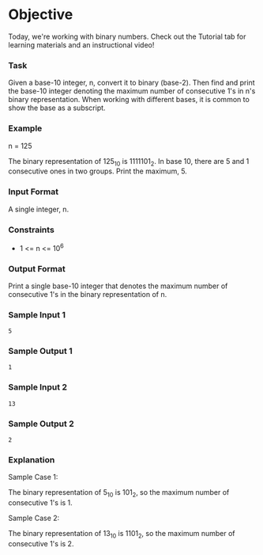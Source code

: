 # Objective

Today, we're working with binary numbers. Check out the Tutorial tab for learning materials and an instructional video!

### Task

Given a base-10 integer, n, convert it to binary (base-2). Then find and print the base-10 integer denoting the maximum number of consecutive 1's in n's binary representation. When working with different bases, it is common to show the base as a subscript.

### Example

n = 125

The binary representation of 125<sub>10</sub> is 1111101<sub>2</sub>. In base 10, there are 5 and 1 consecutive ones in two groups. Print the maximum, 5.

### Input Format

A single integer, n.

### Constraints

-   1 <= n <= 10<sup>6</sup>

### Output Format

Print a single base-10 integer that denotes the maximum number of consecutive 1's in the binary representation of n.

### Sample Input 1

```
5
```

### Sample Output 1

```
1
```

### Sample Input 2

```
13
```

### Sample Output 2

```
2
```

### Explanation

Sample Case 1:

The binary representation of 5<sub>10</sub> is 101<sub>2</sub>, so the maximum number of consecutive 1's is 1.

Sample Case 2:

The binary representation of 13<sub>10</sub> is 1101<sub>2</sub>, so the maximum number of consecutive 1's is 2.
